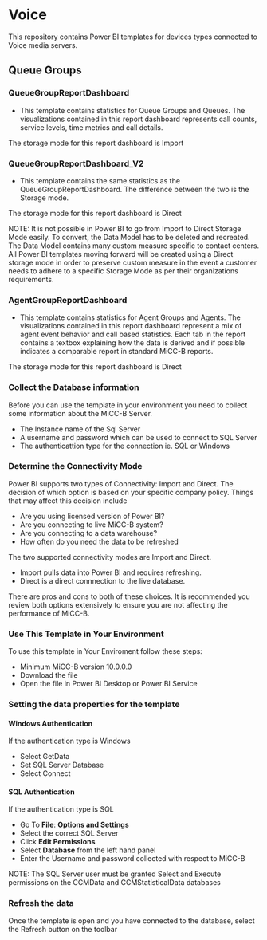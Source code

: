 # Voice	
This repository contains Power BI templates for devices types connected to Voice media servers.

## Queue Groups

### QueueGroupReportDashboard

* This template contains statistics for Queue Groups and Queues. The visualizations contained in this report dashboard represents call counts, service levels, time metrics and call details.

The storage mode for this report dashboard is Import

### QueueGroupReportDashboard_V2
* This template contains the same statistics as the QueueGroupReportDashboard. The difference between the two is the Storage mode. 

The storage mode for this report dashboard is Direct


NOTE: It is not possible in Power BI to go from Import to Direct Storage Mode easily. To convert, the Data Model has to be deleted and recreated.  The Data Model contains many custom measure specific to contact centers. All Power BI templates moving forward will be created using a Direct storage mode in order to preserve custom measure in the event a customer needs to adhere to a specific Storage Mode as per their organizations requirements.

### AgentGroupReportDashboard
* This template contains statistics for Agent Groups and Agents. The visualizations contained in this report dashboard represent a mix of agent event behavior and call based statistics. Each tab in the report contains a textbox explaining how the data is derived and if possible indicates a comparable report in standard MiCC-B reports.

The storage mode for this report dashboard is Direct


### Collect the Database information
Before you can use the template in your environment you need to collect some information about the MiCC-B Server.
* The Instance name of the Sql Server
* A username and password which can be used to connect to SQL Server
* The authenticattion type for the connection ie. SQL or Windows

### Determine the Connectivity Mode 
Power BI supports two types of Connectivity: Import and Direct. The decision of which option is based on your specific company policy.  Things that may affect this decision include
* Are you using licensed version of Power BI?
* Are you connecting to live MiCC-B system?
* Are you connecting to a data warehouse?
* How often do you need the data to be refreshed

The two supported connectivity modes are Import and Direct. 
* Import pulls data into Power BI and requires refreshing. 
* Direct is a direct connnection to the live database. 

There are pros and cons to both of these choices. It is recommended you review both options extensively to ensure you are not affecting the performance of MiCC-B.


### Use This Template in Your Environment 
To use this template in Your Enviroment follow these steps:

* Minimum MiCC-B version 10.0.0.0
* Download the file
* Open the file in Power BI Desktop or Power BI Service

### Setting the data properties for the template

#### Windows Authentication

If the authentication type is Windows
* Select GetData
* Set SQL Server Database
* Select Connect

#### SQL Authentication

If the authentication type is SQL
* Go To **File**: **Options and Settings**
* Select the correct SQL Server 
* Click **Edit Permissions**
* Select **Database** from the left hand panel
* Enter the Username and password collected with respect to MiCC-B

NOTE: The SQL Server user must be granted Select and Execute permissions on the CCMData and CCMStatisticalData databases

### Refresh the data
Once the template is open and you have connected to the database, select the Refresh button on the toolbar

